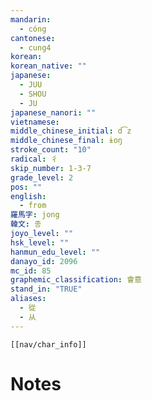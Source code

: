 ```yaml
---
mandarin:
  - cóng
cantonese:
  - cung4
korean:
korean_native: ""
japanese:
  - JUU
  - SHOU
  - JU
japanese_nanori: ""
vietnamese:
middle_chinese_initial: d͡z
middle_chinese_final: ɨoŋ
stroke_count: "10"
radical: 彳
skip_number: 1-3-7
grade_level: 2
pos: ""
english:
  - from
羅馬字: jong
韓文: 종
joyo_level: ""
hsk_level: ""
hanmun_edu_level: ""
danayo_id: 2096
mc_id: 85
graphemic_classification: 會意
stand_in: "TRUE"
aliases:
  - 從
  - 从
---
```

```meta-bind-embed
[[nav/char_info]]
```

# Notes
